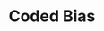 ---
layout: module
num: 7
title: Coded Bias
type: lecture
draft: 0
group: 3
show_schedule: 1
due_date: 2024-04-18
slides:
  - url: https://docs.google.com/presentation/d/1Rl96MBpVnWAOa9UvhNz61PFbbTqjS80kdfbgAbxwdlI/edit?usp=sharing
    title: Coded Bias
readings:
  - title: Teachable Machine Tutorial
    url: https://teachablemachine.withgoogle.com/v1/
    source: Google
  - title: Coded Bias
    url: https://www.netflix.com/title/81328723
    author: Kantayya, S.
    date: 2020
    source: 7th Empire Media
    notes: "We recognize not everyone may have access to Netflix and as such have <a href='https://canvas.northwestern.edu/files/18867988/'>uploaded a version to Canvas</a>. Also, this could be a great opportunity to come together (covid-safely, of course) with your learning pods and watch together in person!" 
---